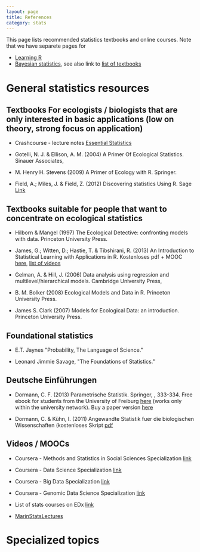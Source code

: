 ```yaml
---
layout: page
title: References
category: stats
---
```


This page lists recommended statistics textbooks and online courses. Note that we have separete pages for

* [Learning R](http://biometry.github.io/APES/R/R10-gettingStarted.html)
* [Bayesian statistics](http://biometry.github.io/APES/Hubs/hub-Bayes.html), see also link to [list of textbooks](https://github.com/florianhartig/LearningBayes/blob/master/LectureNotes/readings.md) 

# General statistics resources

## Textbooks For ecologists / biologists that are only interested in basic applications (low on theory, strong focus on application)

* Crashcourse - lecture notes [Essential Statistics](https://www.dropbox.com/s/s38ge7pjgf55qs1/EssentialStatistics.pdf?dl=0)

* Gotelli, N. J. & Ellison, A. M. (2004) A Primer Of Ecological Statistics. Sinauer Associates, 

* M. Henry H. Stevens (2009) A Primer of Ecology with R. Springer.

* Field, A.; Miles, J. & Field, Z. (2012) Discovering statistics Using R. Sage <a href="https://uk.sagepub.com/en-gb/eur/discovering-statistics-using-r/book236067" target="_blank">Link</a> 


## Textbooks suitable for people that want to concentrate on ecological statistics 

* Hilborn & Mangel (1997) The Ecological Detective: confronting models with data. Princeton University Press.

* James, G.; Witten, D.; Hastie, T. & Tibshirani, R. (2013) An Introduction to Statistical Learning with Applications in R. Kostenloses pdf + MOOC [here](http://www-bcf.usc.edu/~gareth/ISL/), [list of videos](http://www.r-bloggers.com/in-depth-introduction-to-machine-learning-in-15-hours-of-expert-videos/)

* Gelman, A. & Hill, J. (2006) Data analysis using regression and multilevel/hierarchical models. Cambridge University Press,

* B. M. Bolker (2008) Ecological Models and Data in R. Princeton University Press.

* James S. Clark (2007) Models for Ecological Data: an introduction. Princeton University Press.

## Foundational statistics

* E.T. Jaynes "Probability, The Language of Science." 

* Leonard Jimmie Savage, "The Foundations of Statistics." 

## Deutsche Einführungen

* Dormann, C. F. (2013) Parametrische Statistik. Springer, , 333-334. Free ebook for students from the University of Freiburg [here](http://link.springer.com.ezproxy.ub.uni-freiburg.de/book/10.1007/978-3-642-34786-3/page/1
) (works only within the university network). Buy a paper version [here](http://www.springer.com/springer+spektrum/statistik/statistik+f%C3%BCr+naturwissenschaft+medizin+%26+technik/book/978-3-642-34785-6)

* Dormann, C. & Kühn, I. (2011) Angewandte Statistik fuer die biologischen Wissenschaften (kostenloses Skript [pdf](https://www.biom.uni-freiburg.de/mitarbeiter/dormann/resolveuid/ed4f35206584421e7406414aa2d4470a)


## Videos / MOOCs

* Coursera - Methods and Statistics in Social Sciences Specialization [link](https://www.coursera.org/specializations/social-science)

* Coursera - Data Science Specialization [link](https://www.coursera.org/specializations/jhu-data-science)

* Coursera - Big Data Specialization [link](https://www.coursera.org/specializations/big-data)

* Coursera - Genomic Data Science Specialization [link](https://www.coursera.org/specializations/genomic-data-science)

* List of stats courses on EDx [link](https://www.edx.org/course?search_query=statistics)

* [MarinStatsLectures](http://www.youtube.com/channel/UCaNIxVagLhqupvUiDK01Mgg)


# Specialized topics







